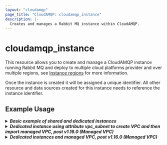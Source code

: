 ```yaml
---
layout: "cloudamqp"
page_title: "CloudAMQP: cloudamqp_instance"
description: |-
  Creates and manages a Rabbit MQ instance within CloudAMQP.
---
```


# cloudamqp_instance

This resource allows you to create and manage a CloudAMQP instance running Rabbit MQ and deploy to multiple cloud platforms provider and over multiple regions, see [Instance regions](../instance_region.html) for more information.

Once the instance is created it will be assigned a unique identifier. All other resource and data sources created for this instance needs to reference the instance identifier.

## Example Usage

<details>
  <summary>
    <b>
      <i>Basic example of shared and dedicated instances</i>
    </b>
  </summary>
```hcl
# Minimum free lemur instance
resource "cloudamqp_instance" "lemur_instance" {
  name = "terraform-free-instance"
  plan = "lemur"
  region = "amazon-web-services::us-west-1"
}

# New dedicated bunny instance
resource "cloudamqp_instance" "instance" {
  name              = "terraform-cloudamqp-instance"
  plan              = "bunny-1"
  region            = "amazon-web-services::us-west-1"
  tags              = ["terraform"]
  rmq_version       = "3.8.3"
  no_default_alarms = true
}
```
</details>

<details>
  <summary>
    <b>
      <i>Dedicated instance using attribute vpc_subnet to create VPC, pre v1.16.0</i>
    </b>
  </summary>
```hcl
resource "cloudamqp_instance" "instance" {
  name                = "terraform-cloudamqp-instance"
  plan                = "squirrel-1"
  region              = "amazon-web-services::us-west-1"
  tags                = ["terraform"]
  rmq_version         = "3.9.14"
  vpc_subnet          = "10.56.72.0/24"
}
```
</details>

<details>
  <summary>
    <b>
      <i>Dedicated instance using attribute vpc_subnet to create VPC and then import managed VPC, post v1.16.0 (Managed VPC)</i>
    </b>
  </summary>
```hcl
# Dedicated instance that also creates VPC
resource "cloudamqp_instance" "instance_01" {
  name                = "terraform-cloudamqp-instance-01"
  plan                = "squirrel-1"
  region              = "amazon-web-services::us-west-1"
  tags                = ["terraform"]
  rmq_version         = "3.9.14"
  vpc_subnet          = "10.56.72.0/24"
}
```

Once the instance and the VPC are created, the VPC can be imported as managed VPC and added to the configuration file.
Set attribute `vpc_id` to the managed VPC identifier. To keep the managed VPC when deleting the instance, set attribute `keep_associated_vpc` to true.
For more information see guide [Managed VPC](https://registry.terraform.io/providers/cloudamqp/cloudamqp/latest/docs/guides/info_managed_vpc#dedicated-instance-and-vpc_subnet).

```hcl
# Imported managed VPC
resource "cloudamqp_vpc" "vpc" {
  name   = "<vpc-name>"
  region = "amazon-web-services::us-east-1"
  subnet = "10.56.72.0/24"
  tags   = []
}

# Add vpc_id and keep_associated_vpc attributes
resource "cloudamqp_instance" "instance_01" {
  name                = "terraform-cloudamqp-instance-01"
  plan                = "squirrel-1"
  region              = "amazon-web-services::us-west-1"
  tags                = ["terraform"]
  rmq_version         = "3.9.14"
  vpc_id              = cloudamqp_vpc.vpc.id
  keep_associated_vpc = true
}
```
</details>

<details>
  <summary>
    <b>
      <i>Dedicated instances and managed VPC, post v1.16.0 (Managed VPC)</i>
    </b>
  </summary>
```hcl
# Managed VPC
resource "cloudamqp_vpc" "vpc" {
  name   = "<vpc-name>"
  region = "amazon-web-services::us-east-1"
  subnet = "10.56.72.0/24"
  tags   = []
}

# First instance added to managed VPC
resource "cloudamqp_instance" "instance_01" {
  name                = "terraform-cloudamqp-instance-01"
  plan                = "squirrel-1"
  region              = "amazon-web-services::us-west-1"
  tags                = ["terraform"]
  rmq_version         = "3.9.14"
  vpc_id              = cloudamqp_vpc.vpc.id
  keep_associated_vpc = true
}

# Second instance added to managed VPC
resource "cloudamqp_instance" "instance_02" {
  name                = "terraform-cloudamqp-instance-02"
  plan                = "squirrel-1"
  region              = "amazon-web-services::us-west-1"
  tags                = ["terraform"]
  rmq_version         = "3.9.14"
  vpc_id              = cloudamqp_vpc.vpc.id
  keep_associated_vpc = true
}
```

Set attribute `keep_associated_vpc` to true, will keep managed VPC when deleting the instances.
</details>

## Argument Reference

The following arguments are supported:

* `name`        - (Required) Name of the CloudAMQP instance.
* `plan`        - (Required) The subscription plan. See available [plans](../guides/info_plan.md)
* `region`      - (Required) The region to host the instance in. See [Instance regions](../guides/info_region.md)

 ***Note: Changing region will force the instance to be destroyed and a new created in the new region. All data will be lost and a new name assigned.***

* `nodes`       - (Computed/Optional) Number of nodes, 1, 3 or 5 depending on plan used.

 ***Deprecated: Legacy subscriptions plan can still change this to scale up or down the instance. New subscriptions plans use the plan to determine number of nodes. In order to change number of nodes the `plan` needs to be updated.***

* `tags`        - (Optional) One or more tags for the CloudAMQP instance, makes it possible to categories multiple instances in console view. Default there is no tags assigned.
* `rmq_version` - (Computed/Optional) The Rabbit MQ version. Can be left out, will then be set to default value used by CloudAMQP API.

 ***Note: There is not yet any support in the provider to change the RMQ version. Once it's set in the initial creation, it will remain.***

* `vpc_id`      - (Computed/Optional) The VPC ID. Use this to create your instance in an existing VPC. See available [example](../guides/info_vpc_existing.md).
* `vpc_subnet`  - (Computed/Optional) Creates a dedicated VPC subnet, shouldn't overlap with other VPC subnet, default subnet used 10.56.72.0/24.

 ***Deprecated: Will be removed in next major version (v2.0)***

 ***Note: extra fee will be charged when using VPC, see [CloudAMQP](https://cloudamqp.com) for more information.***

* `no_default_alarms`- (Computed/Optional) Set to true to discard creating default alarms when the instance is created. Can be left out, will then use default value = false.

* `keep_associated_vpc` - (Optional) Keep associated VPC when deleting instance, default set to false.

## Attributes Reference

All attributes reference are computed

* `id`      - The identifier (instance_id) for this resource, used as a reference by almost all other resource and data sources
* `url`     - The AMQP URL (uses the internal hostname if the instance was created with VPC). Has the format: `amqps://{username}:{password}@{hostname}/{vhost}`
* `apikey`  - API key needed to communicate to CloudAMQP's second API. The second API is used to manage alarms, integration and more, full description [CloudAMQP API](https://docs.cloudamqp.com/cloudamqp_api.html).
* `host`    - The external hostname for the CloudAMQP instance.
* `host_internal` - The internal hostname for the CloudAMQP instance.
* `vhost`   - The virtual host used by Rabbit MQ.

## Import

`cloudamqp_instance`can be imported using CloudAMQP internal identifier.

`terraform import cloudamqp_instance.instance <id>`

To retrieve the identifier for a VPC, either use [CloudAMQP customer API](https://docs.cloudamqp.com/#list-instances).
Or use the data source [`cloudamqp_account`](https://registry.terraform.io/providers/cloudamqp/cloudamqp/latest/docs/data-sources/account) to list all available instances for an account.
